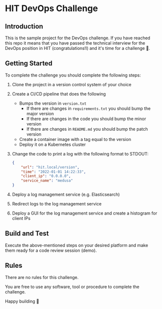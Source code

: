 # HIT DevOps Challenge

## Introduction

This is the sample project for the DevOps challenge. If you have reached this repo it means that you have passed the technical interview for the DevOps position in HIT (congratulations!l) and it's time for a challenge 🚀.

## Getting Started

To complete the challenge you should complete the following steps:

1. Clone the project in a version control system of your choice

2. Create a CI/CD pipeline that does the following
    - Bumps the version in `version.txt`
        - If there are changes in `requirements.txt` you should bump the major version
        - If there are changes in the code you should bump the minor version
        - If there are changes in `README.md` you should bump the patch version
    - Create a container image with a tag equal to the version
    - Deploy it on a Kubernetes cluster

4. Change the code to print a log with the following format to STDOUT:
    
    ```json
    {
        "url": "hit.local/version",
        "time": "2022-01-01 14:22:33",
        "client_ip": "0.0.0.0",
        "service_name": "medusa"
    }
    ```

5. Deploy a log management service (e.g. Elasticsearch)

6. Redirect logs to the log management service

7. Deploy a GUI for the log management service and create a histogram for client IPs

## Build and Test

Execute the above-mentioned steps on your desired platform and make them ready for a code review session (demo).

## Rules

There are no rules for this challenge.

You are free to use any software, tool or procedure to complete the challenge.

Happy building 🙌